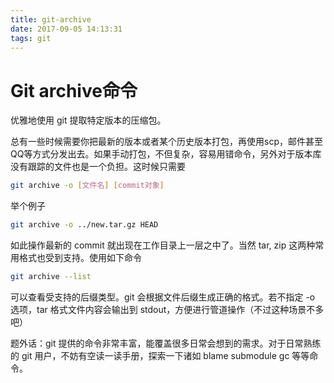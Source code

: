 ```yaml
---
title: git-archive
date: 2017-09-05 14:13:31
tags: git
---
```


# Git archive命令

优雅地使用 git 提取特定版本的压缩包。

总有一些时候需要你把最新的版本或者某个历史版本打包，再使用scp，邮件甚至QQ等方式分发出去。如果手动打包，不但复杂，容易用错命令，另外对于版本库没有跟踪的文件也是一个负担。这时候只需要

```bash
git archive -o [文件名] [commit对象]
```

举个例子

```bash
git archive -o ../new.tar.gz HEAD
```

如此操作最新的 commit 就出现在工作目录上一层之中了。当然 tar, zip 这两种常用格式也受到支持。使用如下命令

```bash
git archive --list
```

可以查看受支持的后缀类型。git 会根据文件后缀生成正确的格式。若不指定 -o 选项，tar 格式文件内容会输出到 stdout，方便进行管道操作（不过这种场景不多吧）

题外话：git 提供的命令非常丰富，能覆盖很多日常会想到的需求。对于日常熟练的 git 用户，不妨有空读一读手册，探索一下诸如 blame submodule gc 等等命令。
